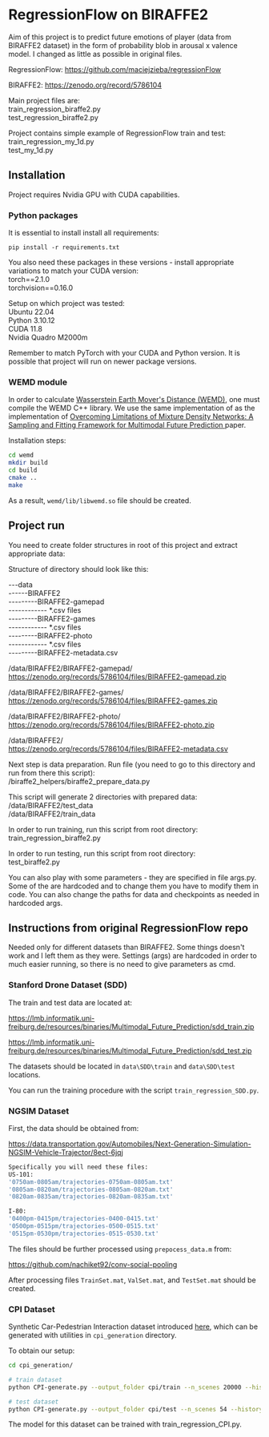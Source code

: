 # RegressionFlow on BIRAFFE2

Aim of this project is to predict future emotions of player (data from BIRAFFE2 dataset) in the form of probability blob in arousal x valence model. I changed as little as possible in original files.

RegressionFlow:
https://github.com/maciejzieba/regressionFlow

BIRAFFE2:
https://zenodo.org/record/5786104

Main project files are:\
train_regression_biraffe2.py\
test_regression_biraffe2.py


Project contains simple example of RegressionFlow train and test:\
train_regression_my_1d.py\
test_my_1d.py


## Installation

Project requires Nvidia GPU with CUDA capabilities.

### Python packages

It is essential to install install all requirements:
```
pip install -r requirements.txt
```

You also need these packages in these versions - install appropriate variations to match your CUDA version:\
torch==2.1.0\
torchvision==0.16.0


Setup on which project was tested:\
Ubuntu 22.04\
Python 3.10.12\
CUDA 11.8\
Nvidia Quadro M2000m

Remember to match PyTorch with your CUDA and Python version. It is possible that project will run on newer package versions.


### WEMD module

In order to calculate [Wasserstein Earth Mover's Distance (WEMD)](https://en.wikipedia.org/wiki/Wasserstein_metric), 
one must compile the WEMD C++ library. We use the same implementation of as the implementation of [Overcoming Limitations of Mixture Density Networks: A Sampling and Fitting Framework for Multimodal Future Prediction
](https://github.com/lmb-freiburg/Multimodal-Future-Prediction) paper.

Installation steps:

```bash
cd wemd
mkdir build
cd build
cmake ..
make
```

As a result, `wemd/lib/libwemd.so` file should be created.


## Project run

You need to create folder structures in root of this project and extract appropriate data:

Structure of directory should look like this:

---data\
------BIRAFFE2\
---------BIRAFFE2-gamepad\
------------ *.csv files\
---------BIRAFFE2-games\
------------ *.csv files\
---------BIRAFFE2-photo\
------------ *.csv files\
---------BIRAFFE2-metadata.csv

/data/BIRAFFE2/BIRAFFE2-gamepad/\
https://zenodo.org/records/5786104/files/BIRAFFE2-gamepad.zip

/data/BIRAFFE2/BIRAFFE2-games/\
https://zenodo.org/records/5786104/files/BIRAFFE2-games.zip

/data/BIRAFFE2/BIRAFFE2-photo/\
https://zenodo.org/records/5786104/files/BIRAFFE2-photo.zip

/data/BIRAFFE2/\
https://zenodo.org/records/5786104/files/BIRAFFE2-metadata.csv


Next step is data preparation. Run file (you need to go to this directory and run from there this script):\
/biraffe2_helpers/biraffe2_prepare_data.py

This script will generate 2 directories with prepared data:\
/data/BIRAFFE2/test_data\
/data/BIRAFFE2/train_data


In order to run training, run this script from root directory:\
train_regression_biraffe2.py

In order to run testing, run this script from root directory:\
test_biraffe2.py

You can also play with some parameters - they are specified in file args.py. Some of the are hardcoded and to change them you have to modify them in code. You can also change the paths for data and checkpoints as needed in hardcoded args.

## Instructions from original RegressionFlow repo

Needed only for different datasets than BIRAFFE2. Some things doesn't work and I left them as they were. Settings (args) are hardcoded in order to much easier running, so there is no need to give parameters as cmd.


### Stanford Drone Dataset (SDD) 

The train and test data are located at:

https://lmb.informatik.uni-freiburg.de/resources/binaries/Multimodal_Future_Prediction/sdd_train.zip

https://lmb.informatik.uni-freiburg.de/resources/binaries/Multimodal_Future_Prediction/sdd_test.zip

The datasets should be located in `data\SDD\train` and `data\SDD\test` locations. 

You can run the training procedure with the script `train_regression_SDD.py`.

### NGSIM  Dataset

First, the data should be obtained from:

https://data.transportation.gov/Automobiles/Next-Generation-Simulation-NGSIM-Vehicle-Trajector/8ect-6jqj

```bash
Specifically you will need these files:
US-101:
'0750am-0805am/trajectories-0750am-0805am.txt'
'0805am-0820am/trajectories-0805am-0820am.txt'
'0820am-0835am/trajectories-0820am-0835am.txt'

I-80:
'0400pm-0415pm/trajectories-0400-0415.txt'
'0500pm-0515pm/trajectories-0500-0515.txt'
'0515pm-0530pm/trajectories-0515-0530.txt'
```

The files should be further processed using `prepocess_data.m` from:

https://github.com/nachiket92/conv-social-pooling

After processing files `TrainSet.mat`, `ValSet.mat`, and `TestSet.mat` should be created.  

### CPI Dataset

Synthetic Car-Pedestrian Interaction dataset introduced [here](https://github.com/lmb-freiburg/Multimodal-Future-Prediction), which can be generated with utilities in `cpi_generation` directory.

To obtain our setup:

```bash
cd cpi_generation/

# train dataset 
python CPI-generate.py --output_folder cpi/train --n_scenes 20000 --history 3 --n_gts 20 --dist 20

# test dataset
python CPI-generate.py --output_folder cpi/test --n_scenes 54 --history 3 --n_gts 1000 --dist 20
```

The model for this dataset can be trained with train_regression_CPI.py.